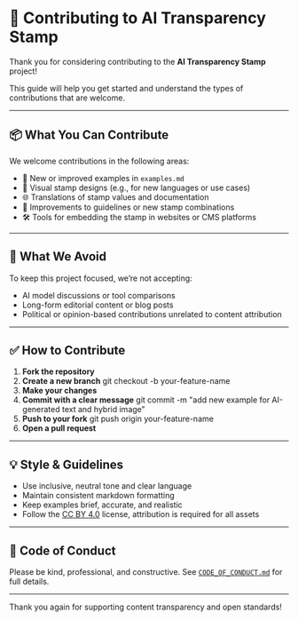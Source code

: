 # 🤝 Contributing to AI Transparency Stamp

Thank you for considering contributing to the **AI Transparency Stamp** project!

This guide will help you get started and understand the types of contributions that are welcome.

---

## 📦 What You Can Contribute

We welcome contributions in the following areas:

- 📝 New or improved examples in `examples.md`
- 🎨 Visual stamp designs (e.g., for new languages or use cases)
- 🌐 Translations of stamp values and documentation
- 🧠 Improvements to guidelines or new stamp combinations
- 🛠️ Tools for embedding the stamp in websites or CMS platforms

---

## 🛑 What We Avoid

To keep this project focused, we’re not accepting:

- AI model discussions or tool comparisons  
- Long-form editorial content or blog posts  
- Political or opinion-based contributions unrelated to content attribution

---

## ✅ How to Contribute

1. **Fork the repository**
2. **Create a new branch**
git checkout -b your-feature-name
3. **Make your changes**
4. **Commit with a clear message**
git commit -m "add new example for AI-generated text and hybrid image"
5. **Push to your fork**
git push origin your-feature-name  
6. **Open a pull request**

---

## 💡 Style & Guidelines

- Use inclusive, neutral tone and clear language
- Maintain consistent markdown formatting
- Keep examples brief, accurate, and realistic
- Follow the [CC BY 4.0](LICENSE) license, attribution is required for all assets

---

## 👋 Code of Conduct

Please be kind, professional, and constructive. See [`CODE_OF_CONDUCT.md`](CODE_OF_CONDUCT.md) for full details.

---

Thank you again for supporting content transparency and open standards!
